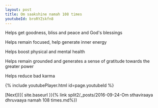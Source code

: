 ```yaml
---
layout: post
title: Om saakshine namah 108 times
youtubeId: broRYZskfn8
---
```

 
 
Helps get goodness, bliss and peace and God's blessings
 
Helps remain focused, help generate inner energy 
 
Helps boost physical and mental health 
 
Helps remain grounded and generates a sense of gratitude towards the greater power 
 
Helps reduce bad karma
 
 
 
 


{% include youtubePlayer.html id=page.youtubeId %}
 
[Next]({{ site.baseurl }}{% link  split2/_posts/2016-09-24-Om sthaviraaya dhruvaaya namah 108 times.md%})
 
